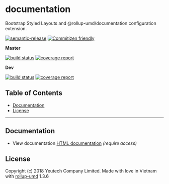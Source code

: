 # documentation

Bootstrap Styled Layouts and @rollup-umd/documentation configuration extension.

[![semantic-release](https://img.shields.io/badge/%20%20%F0%9F%93%A6%F0%9F%9A%80-semantic--release-e10079.svg)](https://github.com/semantic-release/semantic-release)
[![Commitizen friendly](https://img.shields.io/badge/commitizen-friendly-brightgreen.svg)](http://commitizen.github.io/cz-cli/)

**Master**

[![build status](https://module.kopaxgroup.com/bootstrap-styled/documentation/badges/master/build.svg)](https://module.kopaxgroup.com/bootstrap-styled/documentation/commits/master)
[![coverage report](https://module.kopaxgroup.com/bootstrap-styled/documentation/badges/master/coverage.svg)](https://module.kopaxgroup.com/bootstrap-styled/documentation/commits/master)

**Dev**

[![build status](https://module.kopaxgroup.com/bootstrap-styled/documentation/badges/dev/build.svg)](https://module.kopaxgroup.com/bootstrap-styled/documentation/commits/dev)
[![coverage report](https://module.kopaxgroup.com/bootstrap-styled/documentation/badges/dev/coverage.svg)](https://module.kopaxgroup.com/bootstrap-styled/documentation/commits/dev)


## Table of Contents

  - [Documentation](#documentation)
  - [License](#license)

---
  
## Documentation

  - View documentation [HTML documentation](https://bootstrap-styled.yeutech.com/documentation) *(require access)*

## License

Copyright (c) 2018 Yeutech Company Limited. Made with love in Vietnam with [rollup-umd](https://module.kopaxgroup.com/dev-tools/rollup-umd/tags/v1.3.6) 1.3.6
